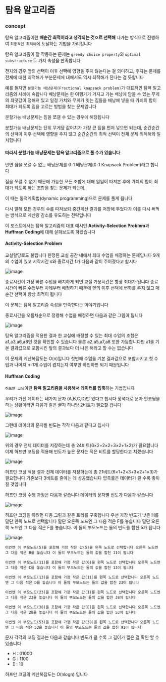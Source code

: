 # 탐욕 알고리즘 

### concept

탐욕 알고리즘이란 **매순간 최적이라고 생각되는 것ㅇ르 선택해** 나가는 방식으로 진행하여 `최종적인 최적해`에 도달하는 기법을 가리킵니다 

탐욕 알고리즘이 잘 작동하는 문제는 `greedy choice property`와 `optimal substructure` 두 가지 속성을 만족합니다 

전자의 경우 앞의 선택이 이후 선택에 영향을 주지 않는다는 걸 의미하고, 후자는 문제를 전체에 대한 최적해가 부분문제에 대해서도 역시 최적해가 된다는 걸 뜻합니다 

예를 들자면 `분할가능 배낭문제(Fractional knapsack problem)`가 대표적인 탐욕 알고리즘의 사례에 속합니다 
배낭문제는 한 여행가가 가지고 가는 배낭에 담을 수 있는 무게의 최댓값이 정해져 있고 일정 가치와 무게가 잇는 짐들을 배낭에 넣을 때
가치의 합이 최대가 되도록 짐을 고르는 방법을 찾는 문제입니다 

분할가능 배낭문제는 짐을 쪼갤 수 있는 경우에 해당됩니다 

분할가능 배낭문제는 단위 무게당 값어치가 가장 큰 짐을 먼저 넣으면 되는데, 순간순간의 선택이 이후 선택에 영향을 주지 않고 순간순간의 최적 선택이 전체 문제 최적해와 일치합니다

#### 따라서 분할가능 배낭문제는 탐욕 알고리즘으로 풀 수가 있습니다

반면 짐을 쪼갤 수 없는 배낭문제를 0-1 배낭문제(0-1 Knapsack Problem)라고 합니다

짐을 쪼갤 수 없기 때문에 가능한 모든 조합에 대해 일일이 따져본 후에 가치의 합이 최대가 되도록 하는 조합을 찾는 문제가 되는데, 

이 때는 동적계획법(dynamic programming)으로 문제를 풀게 됩니다

다시 말해 모든 경우의 수를 따져보되 중간계산 결과를 저장해 두었다가 이를 다시 써먹는 방식으로 계산량 감소를 유도하는 전략입니다

이 포스트에서는 탐욕 알고리즘의 대표 예시인 **Activity-Selection Problem**과 **Huffman Coding**에 대해 살펴보도록 하겠습니다

#### Activity-Selection Problem

교실할당로도 불립니다 한정된 교실 공간 내에서 최대 수업을 배정하는 문제입니다 9개의 수업이 있고 시작시간 s와 종료시간 f가 다음과 같이 주어졌다고 합시다 

![image](https://user-images.githubusercontent.com/80239748/156345252-4ad49b69-a3ba-4eb1-92e6-ae51b4f39cb2.png)

종료시간이 가장 빠른 수업을 배치하게 되면 교실 가용시간은 항상 최대가 됩니다 
종료시간이 빠른 수업부터 차례부터 배정하기 때문에 앞의 이후 선택에 변화를 주지 않고 매순간 선택이 항상 최적이 됩니다 

이 문제는 탐욕 알고리즘 속성을 만족한다는 이야기입니다

종료시간을 오름차순으로 정령해 수업을 배정하면 다음과 같은 그림이 됩니다 

![image](https://user-images.githubusercontent.com/80239748/156346781-bb26e4e9-bb4f-4996-9ffc-03372657b46c.png)

탐욕 알고리즘을 적용한 결과 한 교실에 배정할 수 있는 최대 수업의 조합은 a1,a3,a6,a8인 것을 확인할 수 있습니다 물론 a2,a5,a7,a8 또한 가능합니다만 a1을 기본 결과값으로 포함시킨 앞의 결과보다 더 나은 해라고 할 수는 없습니다

이 문제의 계산복잡도는 O(n)입니다 첫번째 수업을 기본 결과값으로 포함시키고 첫 수업과 나머지 n-1개 수업이 겹치는지 여부만 확인하면 되기 때문입니다

#### Huffman Coding

`허프만 코딩`이란 **탐욕 알고리즘을 사용해서 데이터를 압축**하는 기법입니다 

우리가 가진 데이터는 네가지 문자 (A,B,C,D)만 있다고 칩시다 
정석대로 문자 인코딩을 하는 상황이라면 다음과 같은 글자 하나당 2비트가 필요할 겁니다 

![image](https://user-images.githubusercontent.com/80239748/156503775-7042e468-3fb0-4f66-86ba-6a3d979c050d.png)

그런데 데이터의 문자별 빈도는 각각 다음과 같다고 칩시다 

![image](https://user-images.githubusercontent.com/80239748/156503884-9482fa97-ca93-4987-a403-3e2e6c9910a2.png)

위의 경우 전체 데이터를 저장하는데 총 24비트(6×2+2×2+3×2+1×2)가 필요합니다 
이제 허프만 코딩을 적용해 빈도가 높은 문자는 적은 비트를 할당한다고 치겠습니다 

![image](https://user-images.githubusercontent.com/80239748/156504079-74337f8e-37f7-4fd0-9f20-9b96d41e5e2b.png)

허프만 코딩 적용 결과 전체 데이터를 저장하는데 총 21비트(6×1+2×3+3×2+1×3)가 필요합니다 
기존보다 3비트를 줄이는 데 성공했습니다 압축률은 데이터가 클 수록 좋아질 것입니다 

허프만 코딩 수행 과정은 다음과 같습니다 데이터의 문자별 빈도가 다음과 같습니다 

![image](https://user-images.githubusercontent.com/80239748/156504256-78686cf6-ffbc-4211-b364-62eabbe56e67.png)

허프만 코딩을 하려면 다음 그림과 같은 트리를 구축합니다 우선 가장 빈도가 낮은 H를 말단 왼쪽 노드로 선택합니다 말단 오른쪽 노드엔 그 다음 적은 F를 놓습니다 
말단 오른쪽 노드엔 그 다음 적은 F를 놓습니다. 이 둘의 부모노드는 둘의 빈도를 합친 5가 됩니다

![image](https://user-images.githubusercontent.com/80239748/156506451-b61c966d-9f95-41f0-953d-009422db57a7.png)

```
이번엔 이 부모노드(5)를 포함해 가장 작은 값(5)을 왼쪽 노드로 선택합니다 오른쪽 노드엔 그 다음 적은 B를 놓습니다 이 둘의 부모노드는 둘의 값을 합친 11이 됩니다

이번엔 이 부모노드(11)를 포함해 가장 작은 값(G)을 왼쪽 노드로 선택합니다 오른쪽 노드엔 그 다음 적은 C를 놓습니다 이 둘의 부모노드는 둘의 값을 합친 13이 됩니다

이번엔 이 부모노드(13)을 포함해 가장 작은 값(11)를 왼쪽 노드로 선택합니다 오른쪽 노드엔 그 다음 적은 D를 놓습니다 이 둘의 부모노드는 둘의 값을 합친 23이 됩니다

이번엔 이 부모노드(23)을 포함해 가장 작은 값(I)를 왼쪽 노드로 선택합니다 오른쪽 노드엔 그 다음 적은 23을 놓습니다 이 둘의 부모노드는 둘의 값을 합친 38이 됩니다

이번엔 이 부모노드(38)을 포함해 가장 작은 값(E)을 왼쪽 노드로 선택합니다 오른쪽 노드엔 그 다음 적은 28을 놓습니다 이 둘의 부모노드는 둘의 값을 합친 53이 됩니다

이번엔 이 부모노드(53)을 포함해 가장 작은 값(38)을 왼쪽 노드로 선택합니다 오른쪽 노드엔 그 다음 적은 53을 놓습니다 이 둘의 부모노드는 둘의 값을 합친 91이 됩니다
```



문자 각각의 코딩 결과는 다음과 같습니다 빈도가 클 수록 그 길이가 짧은 걸 확인 할 수 있습니다 

* H : 01000
* G : 1100
* E : 10

허프만 코딩의 계산복잡도는 O(nlogn) 입니다 